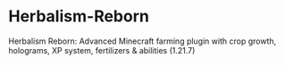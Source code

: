 # Herbalism-Reborn
Herbalism Reborn: Advanced Minecraft farming plugin with crop growth, holograms, XP system, fertilizers &amp; abilities (1.21.7)
